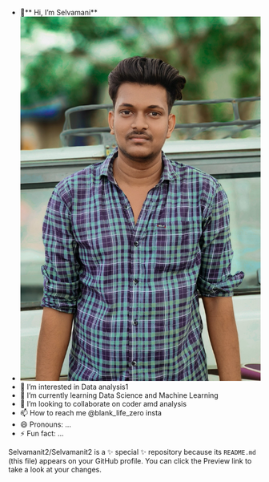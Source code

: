 - 👋** Hi, I’m Selvamani**
- ![elvamanit2](https://github.com/Selvamanit2/Selvamanit2/blob/main/WhatsApp%20Image%202025-02-22%20at%201.53.33%20PM.jpeg?raw=true)
- 👀 I’m interested in Data analysis1
- 🌱 I’m currently learning Data Science and Machine Learning
- 💞️ I’m looking to collaborate on coder amd analysis
- 📫 How to reach me @blank_life_zero insta
- 😄 Pronouns: ...
- ⚡ Fun fact: ...


Selvamanit2/Selvamanit2 is a ✨ special ✨ repository because its `README.md` (this file) appears on your GitHub profile.
You can click the Preview link to take a look at your changes.
